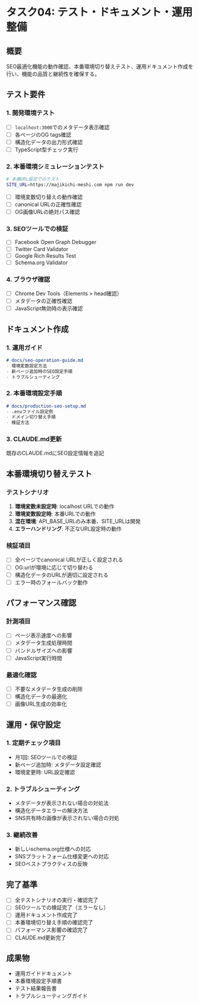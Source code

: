 # タスク04: テスト・ドキュメント・運用整備

## 概要
SEO最適化機能の動作確認、本番環境切り替えテスト、運用ドキュメント作成を行い、機能の品質と継続性を確保する。

## テスト要件

### 1. 開発環境テスト
- [ ] `localhost:3000`でのメタデータ表示確認
- [ ] 各ページのOG tags確認
- [ ] 構造化データの出力形式確認
- [ ] TypeScript型チェック実行

### 2. 本番環境シミュレーションテスト
```bash
# 本番URL設定でのテスト
SITE_URL=https://majikichi-meshi.com npm run dev
```
- [ ] 環境変数切り替えの動作確認
- [ ] canonical URLの正確性確認
- [ ] OG画像URLの絶対パス確認

### 3. SEOツールでの検証
- [ ] Facebook Open Graph Debugger
- [ ] Twitter Card Validator  
- [ ] Google Rich Results Test
- [ ] Schema.org Validator

### 4. ブラウザ確認
- [ ] Chrome Dev Tools（Elements > head確認）
- [ ] メタデータの正確性確認
- [ ] JavaScript無効時の表示確認

## ドキュメント作成

### 1. 運用ガイド
```markdown
# docs/seo-operation-guide.md
- 環境変数設定方法
- 新ページ追加時のSEO設定手順
- トラブルシューティング
```

### 2. 本番環境設定手順
```markdown  
# docs/production-seo-setup.md
- .envファイル設定例
- ドメイン切り替え手順
- 検証方法
```

### 3. CLAUDE.md更新
既存のCLAUDE.mdにSEO設定情報を追記

## 本番環境切り替えテスト

### テストシナリオ
1. **環境変数未設定時**: localhost URLでの動作
2. **環境変数設定時**: 本番URLでの動作
3. **混在環境**: API_BASE_URLのみ本番、SITE_URLは開発
4. **エラーハンドリング**: 不正なURL設定時の動作

### 検証項目
- [ ] 全ページでcanonical URLが正しく設定される
- [ ] OG:urlが環境に応じて切り替わる
- [ ] 構造化データのURLが適切に設定される
- [ ] エラー時のフォールバック動作

## パフォーマンス確認

### 計測項目
- [ ] ページ表示速度への影響
- [ ] メタデータ生成処理時間
- [ ] バンドルサイズへの影響
- [ ] JavaScript実行時間

### 最適化確認
- [ ] 不要なメタデータ生成の削除
- [ ] 構造化データの最適化
- [ ] 画像URL生成の効率化

## 運用・保守設定

### 1. 定期チェック項目
- 月1回: SEOツールでの検証
- 新ページ追加時: メタデータ設定確認
- 環境変更時: URL設定確認

### 2. トラブルシューティング
- メタデータが表示されない場合の対処法
- 構造化データエラーの解決方法
- SNS共有時の画像が表示されない場合の対処

### 3. 継続改善
- 新しいschema.org仕様への対応
- SNSプラットフォーム仕様変更への対応
- SEOベストプラクティスの反映

## 完了基準
- [ ] 全テストシナリオの実行・確認完了
- [ ] SEOツールでの検証完了（エラーなし）
- [ ] 運用ドキュメント作成完了
- [ ] 本番環境切り替え手順の確認完了
- [ ] パフォーマンス影響の確認完了
- [ ] CLAUDE.md更新完了

## 成果物
- 運用ガイドドキュメント
- 本番環境設定手順書
- テスト結果報告書
- トラブルシューティングガイド
